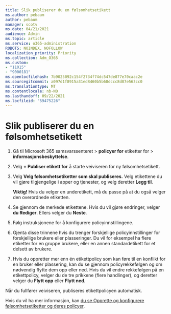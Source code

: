 ```yaml
---
title: Slik publiserer du en følsomhetsetikett
ms.author: pebaum
author: pebaum
manager: scotv
ms.date: 04/21/2021
audience: Admin
ms.topic: article
ms.service: o365-administration
ROBOTS: NOINDEX, NOFOLLOW
localization_priority: Priority
ms.collection: Adm_O365
ms.custom:
- "11015"
- "9000181"
ms.openlocfilehash: 7b9025092c154f2734f74dc547de877e70caac2e
ms.sourcegitcommit: a097d1f8915a31ed8460b5b68dccc8d87e563cc0
ms.translationtype: MT
ms.contentlocale: nb-NO
ms.lasthandoff: 09/22/2021
ms.locfileid: "59475226"
---
```

# <a name="how-to-publish-a-sensitivity-label"></a>Slik publiserer du en følsomhetsetikett

1. Gå til Microsoft 365 samsvarssenteret > **policyer for** etiketter for  >  **informasjonsbeskyttelse**.

1. Velg **+ Publiser etikett for** å starte veiviseren for ny følsomhetsetikett.

1. Velg **Velg følsomhetsetiketter som skal publiseres.** Velg etikettene du vil gjøre tilgjengelige i apper og tjenester, og velg deretter **Legg til**.

    **Viktig!** Hvis du velger en underetikett, må du passe på at du også velger den overordnede etiketten.

1. Se gjennom de merkede etikettene. Hvis du vil gjøre endringer, velger **du Rediger**. Ellers velger du **Neste**.

1. Følg instruksjonene for å konfigurere policyinnstillingene.

1. Gjenta disse trinnene hvis du trenger forskjellige policyinnstillinger for forskjellige brukere eller plasseringer. Du vil for eksempel ha flere etiketter for en gruppe brukere, eller en annen standardetikett for et delsett av brukere.

1. Hvis du oppretter mer enn én etikettpolicy som kan føre til en konflikt for en bruker eller plassering, kan du se gjennom policyrekkefølgen og om nødvendig flytte dem opp eller ned. Hvis du vil endre rekkefølgen på en etikettpolicy, velger du de tre prikkene (flere handlinger), og deretter velger du **Flytt opp** eller **Flytt ned**.

Når du fullfører veiviseren, publiseres etikettpolicyen automatisk.

Hvis du vil ha mer informasjon, kan [du se Opprette og konfigurere følsomhetsetiketter og deres policyer](https://docs.microsoft.com/microsoft-365/compliance/create-sensitivity-labels).